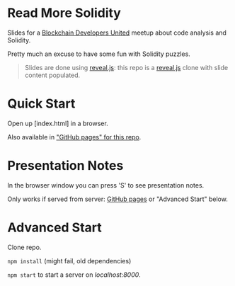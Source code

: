 # Read More Solidity

Slides for a [Blockchain Developers United](https://github.com/BlockchainDevelopersUnited) meetup about code analysis and Solidity.

Pretty much an excuse to have some fun with Solidity puzzles.

> Slides are done using [reveal.js](https://revealjs.com/#/): this repo is a [reveal.js](https://revealjs.com/#/) clone with slide content populated.

# Quick Start

Open up [index.html] in a browser.

Also available in ["GitHub pages" for this repo](https://jakubner.github.io/Read-More-Solidity/).

# Presentation Notes

In the browser window you can press 'S' to see presentation notes.

Only works if served from server: [GitHub pages](https://jakubner.github.io/Read-More-Solidity/) or "Advanced Start" below.

# Advanced Start

Clone repo.

`npm install` (might fail, old dependencies)

`npm start` to start a server on *localhost:8000*.
